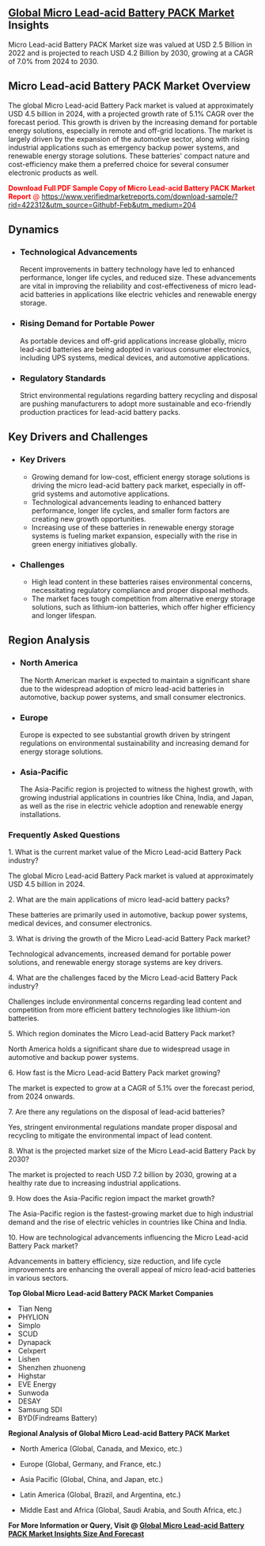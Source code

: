 <h2><a href="https://www.verifiedmarketreports.com/download-sample/?rid=422312&amp;utm_source=Githubf&amp;utm_medium=204" target="_blank">Global Micro Lead-acid Battery PACK Market</a> Insights</h2><p>Micro Lead-acid Battery PACK Market size was valued at USD 2.5 Billion in 2022 and is projected to reach USD 4.2 Billion by 2030, growing at a CAGR of 7.0% from 2024 to 2030.</p><p> <h2>Micro Lead-acid Battery PACK Market Overview</h2> <p>The global Micro Lead-acid Battery Pack market is valued at approximately USD 4.5 billion in 2024, with a projected growth rate of 5.1% CAGR over the forecast period. This growth is driven by the increasing demand for portable energy solutions, especially in remote and off-grid locations. The market is largely driven by the expansion of the automotive sector, along with rising industrial applications such as emergency backup power systems, and renewable energy storage solutions. These batteries' compact nature and cost-efficiency make them a preferred choice for several consumer electronic products as well.</p> <p><p><span class=""><span style="color: #ff0000;"><strong>Download Full PDF Sample Copy of Micro Lead-acid Battery PACK Market Report</strong> @ </span><a href="https://www.verifiedmarketreports.com/download-sample/?rid=422312&amp;utm_source=Githubf-Feb&amp;utm_medium=204" target="_blank">https://www.verifiedmarketreports.com/download-sample/?rid=422312&amp;utm_source=Githubf-Feb&amp;utm_medium=204</a></span></p></p> <h2>Dynamics</h2> <ul> <li><h3>Technological Advancements</h3> Recent improvements in battery technology have led to enhanced performance, longer life cycles, and reduced size. These advancements are vital in improving the reliability and cost-effectiveness of micro lead-acid batteries in applications like electric vehicles and renewable energy storage. </li> <li><h3>Rising Demand for Portable Power</h3> As portable devices and off-grid applications increase globally, micro lead-acid batteries are being adopted in various consumer electronics, including UPS systems, medical devices, and automotive applications. </li> <li><h3>Regulatory Standards</h3> Strict environmental regulations regarding battery recycling and disposal are pushing manufacturers to adopt more sustainable and eco-friendly production practices for lead-acid battery packs. </li> </ul> <h2>Key Drivers and Challenges</h2> <ul> <li><h3>Key Drivers</h3> <ul> <li>Growing demand for low-cost, efficient energy storage solutions is driving the micro lead-acid battery pack market, especially in off-grid systems and automotive applications.</li> <li>Technological advancements leading to enhanced battery performance, longer life cycles, and smaller form factors are creating new growth opportunities.</li> <li>Increasing use of these batteries in renewable energy storage systems is fueling market expansion, especially with the rise in green energy initiatives globally.</li> </ul> </li> <li><h3>Challenges</h3> <ul> <li>High lead content in these batteries raises environmental concerns, necessitating regulatory compliance and proper disposal methods.</li> <li>The market faces tough competition from alternative energy storage solutions, such as lithium-ion batteries, which offer higher efficiency and longer lifespan.</li> </ul> </li> </ul> <h2>Region Analysis</h2> <ul> <li><h3>North America</h3> The North American market is expected to maintain a significant share due to the widespread adoption of micro lead-acid batteries in automotive, backup power systems, and small consumer electronics. </li> <li><h3>Europe</h3> Europe is expected to see substantial growth driven by stringent regulations on environmental sustainability and increasing demand for energy storage solutions. </li> <li><h3>Asia-Pacific</h3> The Asia-Pacific region is projected to witness the highest growth, with growing industrial applications in countries like China, India, and Japan, as well as the rise in electric vehicle adoption and renewable energy installations. </li> </ul> <h3>Frequently Asked Questions</h3> <p>1. What is the current market value of the Micro Lead-acid Battery Pack industry?</p> <p>The global Micro Lead-acid Battery Pack market is valued at approximately USD 4.5 billion in 2024.</p> <p>2. What are the main applications of micro lead-acid battery packs?</p> <p>These batteries are primarily used in automotive, backup power systems, medical devices, and consumer electronics.</p> <p>3. What is driving the growth of the Micro Lead-acid Battery Pack market?</p> <p>Technological advancements, increased demand for portable power solutions, and renewable energy storage systems are key drivers.</p> <p>4. What are the challenges faced by the Micro Lead-acid Battery Pack industry?</p> <p>Challenges include environmental concerns regarding lead content and competition from more efficient battery technologies like lithium-ion batteries.</p> <p>5. Which region dominates the Micro Lead-acid Battery Pack market?</p> <p>North America holds a significant share due to widespread usage in automotive and backup power systems.</p> <p>6. How fast is the Micro Lead-acid Battery Pack market growing?</p> <p>The market is expected to grow at a CAGR of 5.1% over the forecast period, from 2024 onwards.</p> <p>7. Are there any regulations on the disposal of lead-acid batteries?</p> <p>Yes, stringent environmental regulations mandate proper disposal and recycling to mitigate the environmental impact of lead content.</p> <p>8. What is the projected market size of the Micro Lead-acid Battery Pack by 2030?</p> <p>The market is projected to reach USD 7.2 billion by 2030, growing at a healthy rate due to increasing industrial applications.</p> <p>9. How does the Asia-Pacific region impact the market growth?</p> <p>The Asia-Pacific region is the fastest-growing market due to high industrial demand and the rise of electric vehicles in countries like China and India.</p> <p>10. How are technological advancements influencing the Micro Lead-acid Battery Pack market?</p> <p>Advancements in battery efficiency, size reduction, and life cycle improvements are enhancing the overall appeal of micro lead-acid batteries in various sectors.</p> </p><p><strong>Top Global Micro Lead-acid Battery PACK Market Companies</strong></p><div data-test-id=""><p><li>Tian Neng</li><li> PHYLION</li><li> Simplo</li><li> SCUD</li><li> Dynapack</li><li> Celxpert</li><li> Lishen</li><li> Shenzhen zhuoneng</li><li> Highstar</li><li> EVE Energy</li><li> Sunwoda</li><li> DESAY</li><li> Samsung SDI</li><li> BYD(Findreams Battery)</li></p><div><strong>Regional Analysis of&nbsp;Global Micro Lead-acid Battery PACK Market</strong></div><ul><li dir="ltr"><p dir="ltr">North America&nbsp;(Global, Canada, and Mexico, etc.)</p></li><li dir="ltr"><p dir="ltr">Europe (Global, Germany, and France, etc.)</p></li><li dir="ltr"><p dir="ltr">Asia Pacific&nbsp;(Global, China, and Japan, etc.)</p></li><li dir="ltr"><p dir="ltr">Latin America&nbsp;(Global, Brazil, and Argentina, etc.)</p></li><li dir="ltr">Middle East and Africa&nbsp;(Global, Saudi Arabia, and South Africa, etc.)</li></ul><p><strong>For More Information or Query, Visit @&nbsp;</strong><strong><a href="https://www.verifiedmarketreports.com/product/micro-lead-acid-battery-pack-market/?utm_source=Githubf&amp;utm_medium=204" target="_blank">Global Micro Lead-acid Battery PACK Market Insights Size And Forecast</a></strong></p></div>

